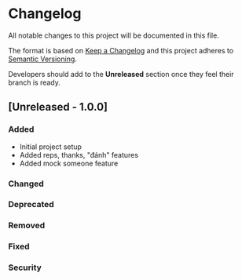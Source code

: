 # Changelog
All notable changes to this project will be documented in this file.

The format is based on [Keep a Changelog](http://keepachangelog.com/en/1.0.0/)
and this project adheres to [Semantic Versioning](http://semver.org/spec/v2.0.0.html).

Developers should add to the **Unreleased** section once they feel their branch is ready.

## [Unreleased - 1.0.0]

### Added

- Initial project setup
- Added reps, thanks, "đánh" features
- Added mock someone feature

### Changed

### Deprecated

### Removed

### Fixed

### Security
